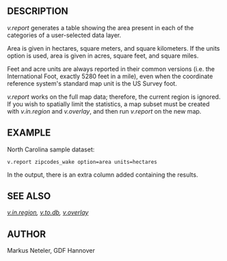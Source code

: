 ## DESCRIPTION

*v.report* generates a table showing the area present in each of the
categories of a user-selected data layer.

Area is given in hectares, square meters, and square kilometers. If the
units option is used, area is given in acres, square feet, and square
miles.

Feet and acre units are always reported in their common versions (i.e.
the International Foot, exactly 5280 feet in a mile), even when the
coordinate reference system\'s standard map unit is the US Survey foot.

*v.report* works on the full map data; therefore, the current region is
ignored. If you wish to spatially limit the statistics, a map subset
must be created with *v.in.region* and *v.overlay*, and then run
*v.report* on the new map.

## EXAMPLE

North Carolina sample dataset:

```
v.report zipcodes_wake option=area units=hectares
```

In the output, there is an extra column added containing the results.

## SEE ALSO

*[v.in.region](v.in.region.html), [v.to.db](v.to.db.html),
[v.overlay](v.overlay.html)*

## AUTHOR

Markus Neteler, GDF Hannover
